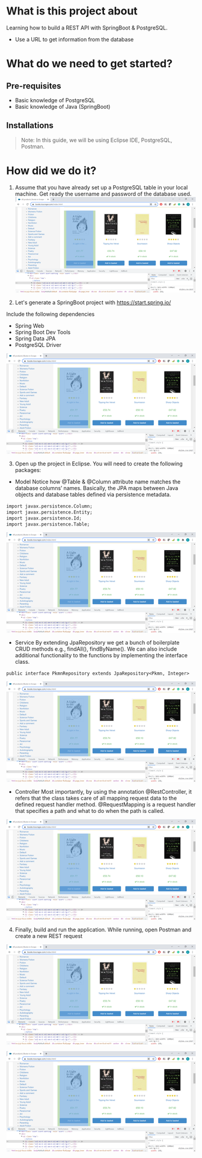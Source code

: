 # What is this project about

Learning how to build a REST API with SpringBoot & PostgreSQL.
- Use a URL to get information from the database

# What do we need to get started?
## Pre-requisites 
- Basic knowledge of PostgreSQL
- Basic knowledge of Java (SpringBoot)

## Installations
> Note: In this guide, we will be using Eclipse IDE, PostgreSQL, Postman.

# How did we do it?
1. Assume that you have already set up a PostgreSQL table in your local machine. Get ready the username and password of the database used.
![alt text](https://github.com/gerlau/SeleniumPythonWebScraper/blob/main/images/index-html.png?raw=true)

2. Let's generate a SpringBoot project with https://start.spring.io/ 

Include the following dependencies 
- Spring Web
- Spring Boot Dev Tools
- Spring Data JPA
- PostgreSQL Driver 

![alt text](https://github.com/gerlau/SeleniumPythonWebScraper/blob/main/images/index-html.png?raw=true)

3. Open up the project in Eclipse. You will need to create the following packages:
- Model
Notice how @Table & @Column attribute name matches the database columns’ names. Basically, the JPA maps between Java objects and database tables defined via persistence metadata.
```
import javax.persistence.Column;
import javax.persistence.Entity;
import javax.persistence.Id;
import javax.persistence.Table;
```
![alt text](https://github.com/gerlau/SeleniumPythonWebScraper/blob/main/images/index-html.png?raw=true)

- Service
By extending JpaRepository we get a bunch of boilerplate CRUD methods e.g., findAll(), findByName().  We can also include additional functionality to the functions by implementing the interface class.
```
public interface PkmnRepository extends JpaRepository<Pkmn, Integer>
```
![alt text](https://github.com/gerlau/SeleniumPythonWebScraper/blob/main/images/index-html.png?raw=true)

- Controller
Most importantly, by using the annotation @RestController, it refers that the class takes care of all mapping request data to the defined request handler method. @RequestMapping is a request handler that specifies a path and what to do when the path is called.

![alt text](https://github.com/gerlau/SeleniumPythonWebScraper/blob/main/images/index-html.png?raw=true)

4. Finally, build and run the application. While running, open Postman and create a new REST request

![alt text](https://github.com/gerlau/SeleniumPythonWebScraper/blob/main/images/index-html.png?raw=true)

![alt text](https://github.com/gerlau/SeleniumPythonWebScraper/blob/main/images/index-html.png?raw=true)
